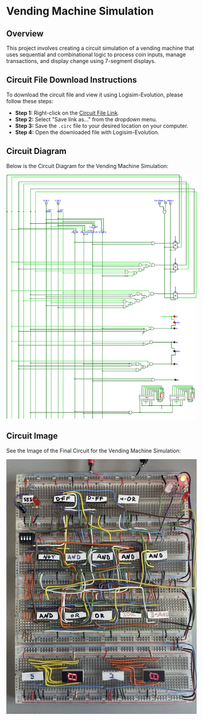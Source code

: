 # Vending Machine Simulation

## Overview
This project involves creating a circuit simulation of a vending machine that uses sequential and combinational logic to process coin inputs, manage transactions, and display change using 7-segment displays.

## Circuit File Download Instructions
To download the circuit file and view it using Logisim-Evolution, please follow these steps:

- **Step 1:** Right-click on the [Circuit File Link](https://github.com/TahaAkhlaq/ECE150/raw/main/Project%202/Project_2_Circuit.circ).
- **Step 2:** Select "Save link as..." from the dropdown menu.
- **Step 3:** Save the `.circ` file to your desired location on your computer.
- **Step 4:** Open the downloaded file with Logisim-Evolution.

## Circuit Diagram
Below is the Circuit Diagram for the Vending Machine Simulation:

![Circuit Diagram](Circuit%20Diagram.png)

## Circuit Image
See the Image of the Final Circuit for the Vending Machine Simulation:

![Circuit](Circuit%20Image.png)